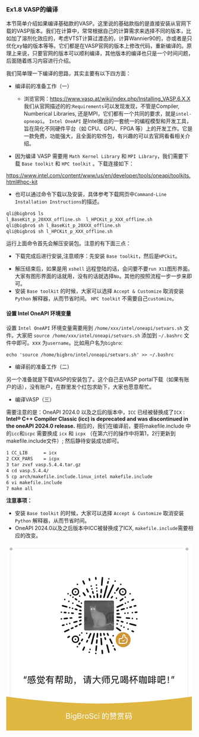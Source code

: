 ### Ex1.8 VASP的编译


本节简单介绍如果编译基础款的VASP。这里说的基础款指的是直接安装从官网下载的VASP版本。我们在计算中，常常根据自己的计算需求来选择不同的版本，比如加了溶剂化效应的，考虑VTST计算过渡态的，计算Wannier90的，亦或者是只优化xy轴的版本等等。它们都是在VASP官网的版本上修改代码，重新编译的。原理上来说，只要官网的版本可以顺利编译，其他版本的编译也只是一个时间问题，后面随着练习内容进行介绍。

我们简单理一下编译的思路，其实主要有以下四方面：

 * 编译前的准备工作（一）

    * 浏览官网：<https://www.vasp.at/wiki/index.php/Installing_VASP.6.X.X>   我们从官网描述的的:`Requirements`可以发现发现，不管是Compiler, Numberical Libraries, 还是MPI，它们都有一个共同的要求，就是`intel-opneapi`。 `Intel OneAPI` 是Intel推出的一套统一的编程模型和开发工具，旨在简化不同硬件平台（如 CPU、GPU、FPGA 等）上的开发工作。它是一款免费，功能强大，且全面的软件包，有兴趣的可以去官网看看相关介绍。
*  因为编译 VASP 需要用 `Math Kernel Library` 和 `MPI Library`，我们需要下载 `Base toolkit` 和 `HPC toolkit` 。下载连接如下： 
    
<https://www.intel.com/content/www/us/en/developer/tools/oneapi/toolkits.html#hpc-kit>
   
 *  也可以通过命令下载以及安装，具体参考下载网页中`Command-Line Installation Instructions`的描述。 

```shell
qli@bigbro$ ls
l_BaseKit_p_20XXX_offline.sh  l_HPCKit_p_XXX_offline.sh
qli@bigbro$ sh l_BaseKit_p_20XXX_offline.sh  
qli@bigbro$ sh l_HPCKit_p_XXX_offline.sh
```

运行上面命令首先会解压安装包。注意的有下面三点：

- 下载完成后进行安装,注意顺序：先安装 `Base toolkit`，然后是`HPCkit`。

+ 解压结束后，如果是用 `xshell` 远程登陆的话，会问要不要`run X11`图形界面。大家有图形界面的话就用，没有的话就选择`No`。其他的按照流程一步一步来即可。
+ 安装 `Base toolkit` 的时候，大家可以选择 `Accept & Customize` 取消安装 `Python` 解释器，从而节省时间。 `HPC toolkit` 不需要自己`customize`。 

#### 设置 Intel OneAPI 环境变量

设置 `Intel OneAPI` 环境变量需要用到 `/home/xxx/intel/oneapi/setvars.sh` 文件。大家把 `source /home/xxx/intel/oneapi/setvars.sh` 添加到 `~/.bashrc` 文件中即可。xxx 为`username`。比如用户名为`bigbro`:

```shell
echo 'source /home/bigbro/intel/oneapi/setvars.sh' >> ~/.bashrc
```

* 编译前的准备工作（二）

 另一个准备就是下载VASP的安装包了。这个自己去VASP portal下载（如果有账户的话），没有账户，在群里发个红包求助下，大家也愿意帮忙。

* 编译VASP（三）

需要注意的是：OneAPI 2024.0 以及之后的版本中，`ICC` 已经被替换成了`ICX` : **Intel® C++ Compiler Classic (icc) is deprecated and was discontinued in the oneAPI 2024.0 release.** 相应的，我们在编译前，要将makefile.include 中的`icc`和`icpc` 需要换成 `icx` 和 `icpx` （在第六行的操作中将第1，2行更新到makefile.include文件）; 然后静待安装成功即可。

```shell
1 CC_LIB      = icx
2 CXX_PARS    = icpx
3 tar zvxf vasp.5.4.4.tar.gz
4 cd vasp.5.4.4/
5 cp arch/makefile.include.linux_intel makefile.include
6 vi makefile.include
7 make all
```

**注意事项：**

+ 安装 `Base toolkit` 的时候，大家可以选择 `Accept & Customize` 取消安装 `Python` 解释器，从而节省时间。
+ OneAPI 2024.0以及之后版本中ICC被替换成了ICX, `makefile.include`需要相应的改变。


![Tip Code](figs/Tip_Code.png)
